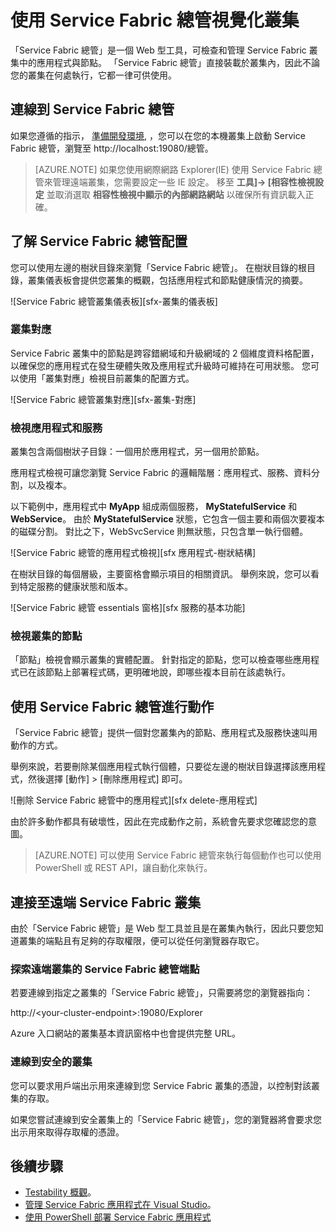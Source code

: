 <properties
   pageTitle="使用 Service Fabric 總管視覺化叢集 | Microsoft Azure"
   description="Service Fabric 總管是一種實用的 GUI 工具，可檢查和管理 Microsoft Azure Service Fabric 叢集中的節點與雲端應用程式。"
   services="service-fabric"
   documentationCenter=".net"
   authors="jessebenson"
   manager="timlt"
   editor=""/>

<tags
   ms.service="service-fabric"
   ms.devlang="dotnet"
   ms.topic="article"
   ms.tgt_pltfrm="na"
   ms.workload="na"
   ms.date="10/30/2015"
   ms.author="jesseb"/>

# 使用 Service Fabric 總管視覺化叢集

「Service Fabric 總管」是一個 Web 型工具，可檢查和管理 Service Fabric 叢集中的應用程式與節點。 「Service Fabric 總管」直接裝載於叢集內，因此不論您的叢集在何處執行，它都一律可供使用。

## 連線到 Service Fabric 總管

如果您遵循的指示， [準備開發環境](service-fabric-get-started.md), ，您可以在您的本機叢集上啟動 Service Fabric 總管，瀏覽至 http://localhost:19080/總管。

>[AZURE.NOTE] 如果您使用網際網路 Explorer(IE) 使用 Service Fabric 總管來管理遠端叢集，您需要設定一些 IE 設定。 移至 **工具]-> [相容性檢視設定** 並取消選取 **相容性檢視中顯示的內部網路網站** 以確保所有資訊載入正確。

## 了解 Service Fabric 總管配置

您可以使用左邊的樹狀目錄來瀏覽「Service Fabric 總管」。 在樹狀目錄的根目錄，叢集儀表板會提供您叢集的概觀，包括應用程式和節點健康情況的摘要。

![Service Fabric 總管叢集儀表板][sfx-叢集的儀表板]

### 叢集對應

Service Fabric 叢集中的節點是跨容錯網域和升級網域的 2 個維度資料格配置，以確保您的應用程式在發生硬體失敗及應用程式升級時可維持在可用狀態。 您可以使用「叢集對應」檢視目前叢集的配置方式。

![Service Fabric 總管叢集對應][sfx-叢集-對應]

### 檢視應用程式和服務

叢集包含兩個樹狀子目錄：一個用於應用程式，另一個用於節點。

應用程式檢視可讓您瀏覽 Service Fabric 的邏輯階層：應用程式、服務、資料分割，以及複本。

以下範例中，應用程式中 **MyApp** 組成兩個服務， **MyStatefulService** 和 **WebService**。 由於 **MyStatefulService** 狀態，它包含一個主要和兩個次要複本的磁碟分割。 對比之下，WebSvcService 則無狀態，只包含單一執行個體。

![Service Fabric 總管的應用程式檢視][sfx 應用程式-樹狀結構]

在樹狀目錄的每個層級，主要窗格會顯示項目的相關資訊。 舉例來說，您可以看到特定服務的健康狀態和版本。

![Service Fabric 總管 essentials 窗格][sfx 服務的基本功能]

### 檢視叢集的節點

「節點」檢視會顯示叢集的實體配置。 針對指定的節點，您可以檢查哪些應用程式已在該節點上部署程式碼，更明確地說，即哪些複本目前在該處執行。

## 使用 Service Fabric 總管進行動作

「Service Fabric 總管」提供一個對您叢集內的節點、應用程式及服務快速叫用動作的方式。

舉例來說，若要刪除某個應用程式執行個體，只要從左邊的樹狀目錄選擇該應用程式，然後選擇 [動作] > [刪除應用程式] 即可。

![刪除 Service Fabric 總管中的應用程式][sfx delete-應用程式]

由於許多動作都具有破壞性，因此在完成動作之前，系統會先要求您確認您的意圖。

>[AZURE.NOTE] 可以使用 Service Fabric 總管來執行每個動作也可以使用 PowerShell 或 REST API，讓自動化來執行。



## 連接至遠端 Service Fabric 叢集

由於「Service Fabric 總管」是 Web 型工具並且是在叢集內執行，因此只要您知道叢集的端點且有足夠的存取權限，便可以從任何瀏覽器存取它。

### 探索遠端叢集的 Service Fabric 總管端點

若要連線到指定之叢集的「Service Fabric 總管」，只需要將您的瀏覽器指向：

http://&lt;your-cluster-endpoint&gt;:19080/Explorer

Azure 入口網站的叢集基本資訊窗格中也會提供完整 URL。

### 連線到安全的叢集

您可以要求用戶端出示用來連線到您 Service Fabric 叢集的憑證，以控制對該叢集的存取。

如果您嘗試連線到安全叢集上的「Service Fabric 總管」，您的瀏覽器將會要求您出示用來取得存取權的憑證。

## 後續步驟

- [Testability 概觀](service-fabric-testability-overview.md)。
- [管理 Service Fabric 應用程式在 Visual Studio](service-fabric-manage-application-in-visual-studio.md)。
- [使用 PowerShell 部署 Service Fabric 應用程式](service-fabric-deploy-remove-applications.md)

<!--Image references-->
[sfx-cluster-dashboard]: ./media/service-fabric-visualizing-your-cluster/SfxClusterDashboard.png
[sfx-cluster-map]: ./media/service-fabric-visualizing-your-cluster/SfxClusterMap.png
[sfx-application-tree]: ./media/service-fabric-visualizing-your-cluster/SfxApplicationTree.png
[sfx-service-essentials]: ./media/service-fabric-visualizing-your-cluster/SfxServiceEssentials.png
[sfx-delete-application]: ./media/service-fabric-visualizing-your-cluster/SfxDeleteApplication.png

